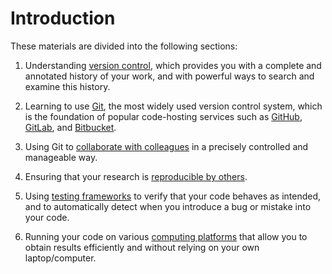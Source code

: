 # Introduction

These materials are divided into the following sections:

1. Understanding [version control](./version-control/README.md), which provides you with a complete and annotated history of your work, and with powerful ways to search and examine this history.

2. Learning to use [Git](./using-git/README.md), the most widely used version control system, which is the foundation of popular code-hosting services such as [GitHub](https://github.com/), [GitLab](https://gitlab.com/public), and [Bitbucket](https://bitbucket.org/).

3. Using Git to [collaborate with colleagues](./collaborating/README.md) in a precisely controlled and manageable way.

4. Ensuring that your research is [reproducible by others](./reproducibility/README.md).

5. Using [testing frameworks](./testing/README.md) to verify that your code behaves as intended, and to automatically detect when you introduce a bug or mistake into your code.

6. Running your code on various [computing platforms]() that allow you to obtain results efficiently and without relying on your own laptop/computer.
